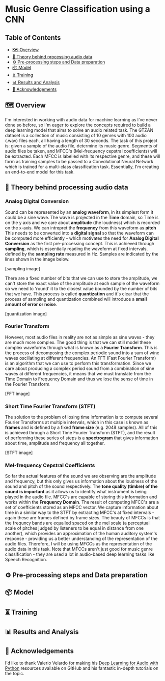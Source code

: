 
# Music Genre Classification using a CNN
## Table of Contents

  * [🗺️ Overview](#%EF%B8%8F-overview)
  * [📝 Theory behind processing audio data](#%EF%B8%8F-overview)
  * [⚙️ Pre-processing steps and Data preparation](#%EF%B8%8F-preprocessing-steps-and-data-preparation)
  * [📦 Model](#-model)
  * [⏳ Training](#-training)
  * [📊 Results and Analysis](#-results-and-analysis)
  * [🙏 Acknowledgements](#-acknowledgements)
  

## 🗺️ Overview

I'm interested in working with audio data for machine learning as I've never done so before, so I'm eager to explore the concepts required to build a deep learning model that aims to solve an audio related task. The GTZAN dataset is a collection of music consisting of 10 genres with 100 audio (.wav) files each, all having a length of 30 seconds. The task of this project is: given a sample of the audio file, determine its music genre. Segments of audio files be taken, and MFCC's (Mel-frequency cepstral coefficients) will be extracted. Each MFCC is labelled with its respective genre, and these will form as training samples to be passed to a Convolutional Neural Network which is trained for a multi-class classification task. Essentially, I'm creating an end-to-end model for this task.

## 📝 Theory behind processing audio data

### Analog Digital Conversion
Sound can be represented by an **analog waveform**, in its simplest form it could be a sine wave. The wave is projected in the **Time** domain, so Time is on the y axis and we care about **amplitude** (the loudness) which is recorded on the x-axis. We can intrepret the **frequency** from this waveform as **pitch** This needs to be converted into a **digital signal** so that the waveform can be computed more efficiently - which motivates the need for **Analog Digital Conversion** as the first pre-processing concept. This is achieved through **sampling**, which is essentially reading the waveform at fixed intervals, defined by the **sampling rate** measured in Hz. Samples are indicated by the lines shown in the image below.

[sampling image]

There are a fixed number of bits that we can use to store the amplitude, we can't store the exact value of the amplitude at each sample of the waveform so we need to 'round' it to the closest value bounded by the number of bits that we have. This process is called **quantization** and it's clear that the process of sampling and quantization combined will introduce a **small amount of error or noise**.

[quantization image]

### Fourier Transform
However, most audio files in reality are not as simple as sine waves - they are much more complex. The good thing is that we can still model these complex waveforms through what is known as a **Fourier Transform**. This is the process of decomposing the complex periodic sound into a sum of wine waves oscillating at different frequencies. An FFT (Fast Fourier Transform) is an algorithm that we can use to perform this transformation. Since we care about producing a complex period sound from a combination of sine waves at different frequencies, it means that we must translate from the Time Domain to Frequency Domain and thus we lose the sense of time in the Fourier Transform.

[FFT image]

### Short Time Fourier Transform (STFT)
The solution to the problem of losing time information is to compute several Fourier Transforms at multiple intervals, which in this case is known as **frames** and is defined by a fixed **frame size** (e.g. 2048 samples). All of this is achieved through a Short Time Fourier Transform (STFT), and the result of performing these series of steps is a **spectrogram** that gives information about time, amplitude and frequency all together.

[STFT image]

### Mel-frequency Cepstral Coefficients
So far the actual features of the sound we are observing are the amplitude and frequency, but this only gives us information about the loudness of the sound and pitch of the sound respectively. The **tone quality (timbre) of the sound is important** as it allows us to identify what instrument is being played in the audio file. MFCC's are capable of storing this information and works within the **Frequency Domain**. The result of computing MFCC's are a set of coefficients stored as an MFCC vector. We capture information about time in a similar way to the STFT by extracting MFCC's at fixed intervals - again these are frames defined by frame sizes. The beauty of MFCCs is that the frequncy bands are equalled spaced on the mel scale (a perceptual scale of pitches judged by listeners to be equal in distance from one another), which provides an approximation of the human auditory system's response - providing us a better understanding of the representation of the audio files. Therefore, I will be using MFCCs as the representation of the audio data in this task. Note that MFCCs aren't just good for music genre classification - they are used a lot in audio-based deep learning tasks like Speech Recognition.


## ⚙️ Pre-processing steps and Data preparation


## 📦 Model

## ⏳ Training


## 📊 Results and Analysis

## 🙏 Acknowledgements

I'd like to thank Valerio Velardo for making his [Deep Learning for Audio with Python](https://github.com/musikalkemist/DeepLearningForAudioWithPython) resources available on GitHub and his fantastic in-depth tutorials on the topic.

